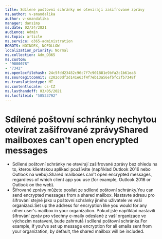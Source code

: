 ```yaml
---
title: Sdílené poštovní schránky ne otevírají zašifrované zprávy
ms.author: v-smandalika
author: v-smandalika
manager: dansimp
ms.date: 02/24/2021
audience: Admin
ms.topic: article
ms.service: o365-administration
ROBOTS: NOINDEX, NOFOLLOW
localization_priority: Normal
ms.collection: Adm_O365
ms.custom:
- "9000078"
- "7342"
ms.openlocfilehash: 24c5fdd23482c96c7f7c901881e9bfa2c1b61ea8
ms.sourcegitcommit: c202c0df2d141e63f4f7eb13a56efbfc2f57348f
ms.translationtype: MT
ms.contentlocale: cs-CZ
ms.lasthandoff: 03/05/2021
ms.locfileid: "50523792"
---
```

# <a name="shared-mailboxes-cant-open-encrypted-messages"></a><span data-ttu-id="273f8-102">Sdílené poštovní schránky nechytou otevírat zašifrované zprávy</span><span class="sxs-lookup"><span data-stu-id="273f8-102">Shared mailboxes can't open encrypted messages</span></span>

- <span data-ttu-id="273f8-103">Sdílené poštovní schránky ne otevírají zašifrované zprávy bez ohledu na to, kterou klientskou aplikaci používáte (například Outlook 2016 nebo Outlook na webu).</span><span class="sxs-lookup"><span data-stu-id="273f8-103">Shared mailboxes can't open encrypted messages, regardless of which client app you use (for example, Outlook 2016 or Outlook on the web).</span></span>
- <span data-ttu-id="273f8-104">Šifrované zprávy můžete posílat ze sdílené poštovní schránky.</span><span class="sxs-lookup"><span data-stu-id="273f8-104">You can send encrypted messages from a shared mailbox.</span></span> <span data-ttu-id="273f8-105">Nastavte adresu pro šifrování stejně jako u poštovní schránky jiného uživatele ve vaší organizaci.</span><span class="sxs-lookup"><span data-stu-id="273f8-105">Set up the address for encryption like you would for any other user's mailbox in your organization.</span></span> <span data-ttu-id="273f8-106">Pokud jste například nastavili šifrování zpráv pro všechny e-maily odeslané z vaší organizace ve výchozím nastavení, bude zahrnutá i sdílená poštovní schránka.</span><span class="sxs-lookup"><span data-stu-id="273f8-106">For example, if you've set up message encryption for all emails sent from your organization, by default, the shared mailbox will be included.</span></span>

